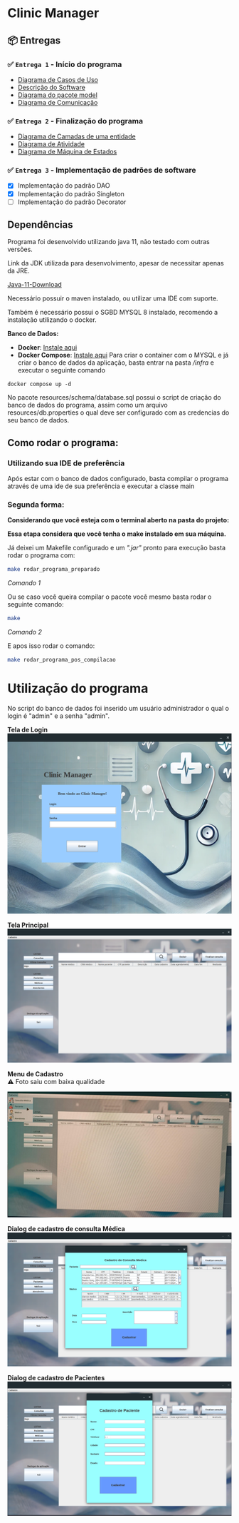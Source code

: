 # Clinic Manager
## 📦 Entregas
### ✅ `Entrega 1` - Início do programa

- [Diagrama de Casos de Uso](./docs/diagrama-caso-de-uso.pdf)
- [Descrição do Software](./docs/apsTP-Modelo-Parte-1.docx)
- [Diagrama do pacote model](./docs/diagrama-classe.pdf)
- [Diagrama de Comunicação](./docs/diagrama-de-comunicação.jpg)

### ✅ `Entrega 2` - Finalização do programa

- [Diagrama de Camadas de uma entidade](./docs/diagrama-classes-camadas.pdf)
- [Diagrama de Atividade](./docs/diagrama_atividade.png)
- [Diagrama de Máquina de Estados](./docs/diagrama-estado.png)

### ✅ `Entrega 3` - Implementação de padrões de software

- [x] Implementação do padrão DAO
- [x] Implementação do padrão Singleton
- [ ] Implementação do padrão Decorator

## Dependências
Programa foi desenvolvido utilizando java 11, não testado com outras versões.

Link da JDK utilizada para desenvolvimento, apesar de necessitar apenas da JRE.

[Java-11-Download](https://docs.aws.amazon.com/corretto/latest/corretto-11-ug/downloads-list.html)

Necessário possuir o maven instalado, ou utilizar uma IDE com suporte.

Também é necessário possui o SGBD MYSQL 8 instalado, recomendo a instalação utilizando o docker.

**Banco de Dados:**
- **Docker**: [Instale aqui](https://docs.docker.com/get-docker/)  
- **Docker Compose**: [Instale aqui](https://docs.docker.com/compose/install/)
Para criar o container com o MYSQL e já criar o banco de dados da aplicação, basta entrar na pasta */infra* e executar o seguinte comando 

```shell
docker compose up -d
```


No pacote resources/schema/database.sql possui o script de criação do banco de dados do programa, assim como um arquivo resources/db.properties o qual deve ser configurado com as credencias do seu banco de dados.

## Como rodar o programa:

### Utilizando sua IDE de preferência 
Após estar com o banco de dados configurado, basta compilar o programa através de uma ide de sua preferência e executar a classe main

### Segunda forma:

**Considerando que você esteja com o terminal aberto na pasta do projeto:**

**Essa etapa considera que você tenha o make instalado em sua máquina.**

Já deixei um Makefile configurado e um *".jar"* pronto para execução basta rodar o programa com:
```bash
make rodar_programa_preparado
```
*Comando 1*

Ou se caso você queira compilar o pacote você mesmo basta rodar o seguinte comando:

```bash
make
```
*Comando 2*

E apos isso rodar o comando:
```bash
make rodar_programa_pos_compilacao
```
# Utilização do programa

No script do banco de dados foi inserido um usuário administrador o qual o login é "admin" e a senha "admin".

**Tela de Login**
![Tela login](docs/images/tela-login.png)

**Tela Principal**
![Tela Principal](docs/images/tela-principal.png)

**Menu de Cadastro**<br>
:warning: Foto saiu com baixa qualidade

![Menu Cadastro](docs/images/menu-cadastro.jpeg)


**Dialog de cadastro de consulta Médica**
![Cadastro Consulta](docs/images/cadastro-consulta.png)

**Dialog de cadastro de Pacientes**
![Cadastro de Pacientes](docs/images/cadastro-pacientes.png)
